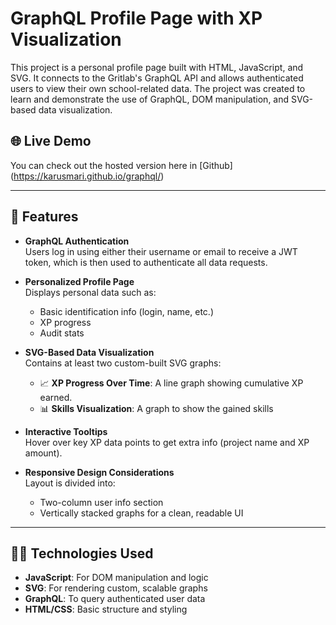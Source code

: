 # GraphQL Profile Page with XP Visualization

This project is a personal profile page built with HTML, JavaScript, and SVG. It connects to the Gritlab's GraphQL API and allows authenticated users to view their own school-related data. The project was created to learn and demonstrate the use of GraphQL, DOM manipulation, and SVG-based data visualization.

## 🌐 Live Demo

You can check out the hosted version here in [Github] (https://karusmari.github.io/graphql/)

---

## 📌 Features

- **GraphQL Authentication**  
  Users log in using either their username or email to receive a JWT token, which is then used to authenticate all data requests.

- **Personalized Profile Page**  
  Displays personal data such as:
  - Basic identification info (login, name, etc.)
  - XP progress
  - Audit stats

- **SVG-Based Data Visualization**  
  Contains at least two custom-built SVG graphs:
  - 📈 **XP Progress Over Time**: A line graph showing cumulative XP earned.
  - 📊 **Skills Visualization**: A graph to show the gained skills

- **Interactive Tooltips**  
  Hover over key XP data points to get extra info (project name and XP amount).

- **Responsive Design Considerations**  
  Layout is divided into:
  - Two-column user info section
  - Vertically stacked graphs for a clean, readable UI

---

## 🧑‍💻 Technologies Used

- **JavaScript**: For DOM manipulation and logic
- **SVG**: For rendering custom, scalable graphs
- **GraphQL**: To query authenticated user data
- **HTML/CSS**: Basic structure and styling
